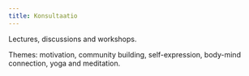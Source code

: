 ```yaml
---
title: Konsultaatio
---
```


Lectures, discussions and workshops. 

Themes: motivation, community building, self-expression, body-mind connection, yoga and meditation. 
